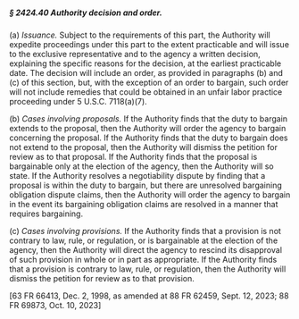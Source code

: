 ##### § 2424.40 Authority decision and order. #####

(a) *Issuance.* Subject to the requirements of this part, the Authority will expedite proceedings under this part to the extent practicable and will issue to the exclusive representative and to the agency a written decision, explaining the specific reasons for the decision, at the earliest practicable date. The decision will include an order, as provided in paragraphs (b) and (c) of this section, but, with the exception of an order to bargain, such order will not include remedies that could be obtained in an unfair labor practice proceeding under 5 U.S.C. 7118(a)(7).

(b) *Cases involving proposals.* If the Authority finds that the duty to bargain extends to the proposal, then the Authority will order the agency to bargain concerning the proposal. If the Authority finds that the duty to bargain does not extend to the proposal, then the Authority will dismiss the petition for review as to that proposal. If the Authority finds that the proposal is bargainable only at the election of the agency, then the Authority will so state. If the Authority resolves a negotiability dispute by finding that a proposal is within the duty to bargain, but there are unresolved bargaining obligation dispute claims, then the Authority will order the agency to bargain in the event its bargaining obligation claims are resolved in a manner that requires bargaining.

(c) *Cases involving provisions.* If the Authority finds that a provision is not contrary to law, rule, or regulation, or is bargainable at the election of the agency, then the Authority will direct the agency to rescind its disapproval of such provision in whole or in part as appropriate. If the Authority finds that a provision is contrary to law, rule, or regulation, then the Authority will dismiss the petition for review as to that provision.

[63 FR 66413, Dec. 2, 1998, as amended at 88 FR 62459, Sept. 12, 2023; 88 FR 69873, Oct. 10, 2023]